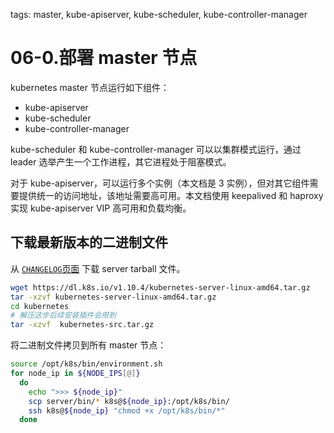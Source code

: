 <!-- toc -->

tags: master, kube-apiserver, kube-scheduler, kube-controller-manager

# 06-0.部署 master 节点

kubernetes master 节点运行如下组件：

+ kube-apiserver
+ kube-scheduler
+ kube-controller-manager

kube-scheduler 和 kube-controller-manager 可以以集群模式运行，通过 leader 选举产生一个工作进程，其它进程处于阻塞模式。

对于 kube-apiserver，可以运行多个实例（本文档是 3 实例），但对其它组件需要提供统一的访问地址，该地址需要高可用。本文档使用 keepalived 和 haproxy 实现 kube-apiserver VIP 高可用和负载均衡。

## 下载最新版本的二进制文件

从 [`CHANGELOG`页面](https://github.com/kubernetes/kubernetes/blob/master/CHANGELOG.md) 下载 server tarball 文件。

``` bash
wget https://dl.k8s.io/v1.10.4/kubernetes-server-linux-amd64.tar.gz
tar -xzvf kubernetes-server-linux-amd64.tar.gz
cd kubernetes
# 解压这步后续安装插件会用到
tar -xzvf  kubernetes-src.tar.gz
```

将二进制文件拷贝到所有 master 节点：

``` bash
source /opt/k8s/bin/environment.sh
for node_ip in ${NODE_IPS[@]}
  do
    echo ">>> ${node_ip}"
    scp server/bin/* k8s@${node_ip}:/opt/k8s/bin/
    ssh k8s@${node_ip} "chmod +x /opt/k8s/bin/*"
  done
```